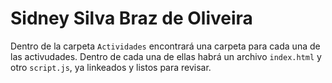 # Sidney Silva Braz de Oliveira
Dentro de la carpeta `Actividades` encontrará una carpeta para cada una de las activudades. Dentro de cada una de ellas habrá un archivo `index.html` y otro `script.js`, ya linkeados y listos para revisar.
